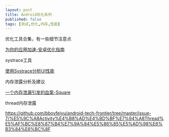 ```yaml
---
layout: post
title: Android优化系列
published: false
tags: [测试,优化,内存,性能]
---
```


优化工具合集，有一些细节注意点

[为你的应用加速-安卓优化指南](https://github.com/bboyfeiyu/android-tech-frontier/blob/master/issue-27/%E4%B8%BA%E4%BD%A0%E7%9A%84%E5%BA%94%E7%94%A8%E5%8A%A0%E9%80%9F%20-%20%E5%AE%89%E5%8D%93%E4%BC%98%E5%8C%96%E6%8C%87%E5%8D%97.md)

systrace工具

[使用Systrace分析UI性能](https://github.com/bboyfeiyu/android-tech-frontier/blob/master/issue-26/%E4%BD%BF%E7%94%A8Systrace%E5%88%86%E6%9E%90UI%E6%80%A7%E8%83%BD.md)

内存泄露分析及建议

[一个内存泄漏引发的血案-Square](https://github.com/bboyfeiyu/android-tech-frontier/blob/master/issue-25/%E4%B8%80%E4%B8%AA%E5%86%85%E5%AD%98%E6%B3%84%E6%BC%8F%E5%BC%95%E5%8F%91%E7%9A%84%E8%A1%80%E6%A1%88-Square.md)



thread内存泄露

https://github.com/bboyfeiyu/android-tech-frontier/tree/master/issue-7/%E5%9C%A8Activity%E4%B8%AD%E4%BD%BF%E7%94%A8Thread%E5%AF%BC%E8%87%B4%E7%9A%84%E5%86%85%E5%AD%98%E6%B3%84%E6%BC%8F